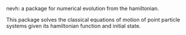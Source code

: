 nevh: a package for numerical evolution from the hamiltonian.

This package solves the classical equations of motion of point particle systems
given its hamiltonian function and initial state.
